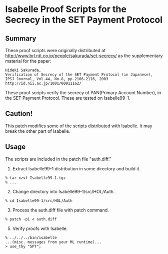 # Isabelle Proof Scripts for the Secrecy in the SET Payment Protocol

## Summary
These proof scripts were originally distributed at http://www.brl.ntt.co.jp/people/sakurada/set-secrecy/ as
the supplementary material for the paper:
~~~
Hideki Sakurada,
Verification of Secrecy of the SET Payment Protocol (in Japanese),
IPSJ Journal, Vol.44, No.8, pp.2106-2116, 2003
http://id.nii.ac.jp/1001/00011162/
~~~
These proof scripts verify the secrecy of PAN(Primary Account Number), in the SET Payment Protocol. These are tested on Isabelle99-1.

## Caution!
This patch modifies some of the scripts distributed with Isabelle. It may break the other part of Isabelle.

## Usage
The scripts are included in the patch file "auth.diff."

1. Extract Isabelle99-1 distribution in some directory and build it.
~~~
% tar xzvf Isabelle99-1.tgz
% ...
~~~

2. Change directory into Isabelle99-1/src/HOL/Auth.
~~~
% cd Isabelle99-1/src/HOL/Auth
~~~
	
3. Process the auth.diff file with patch command.
~~~
% patch -p1 < auth.diff
~~~
	
5. Verify proofs with Isabelle.
~~~
% ../../../bin/isabelle
...(misc. messages from your ML runtime)...
> use_thy "SPT";
~~~
